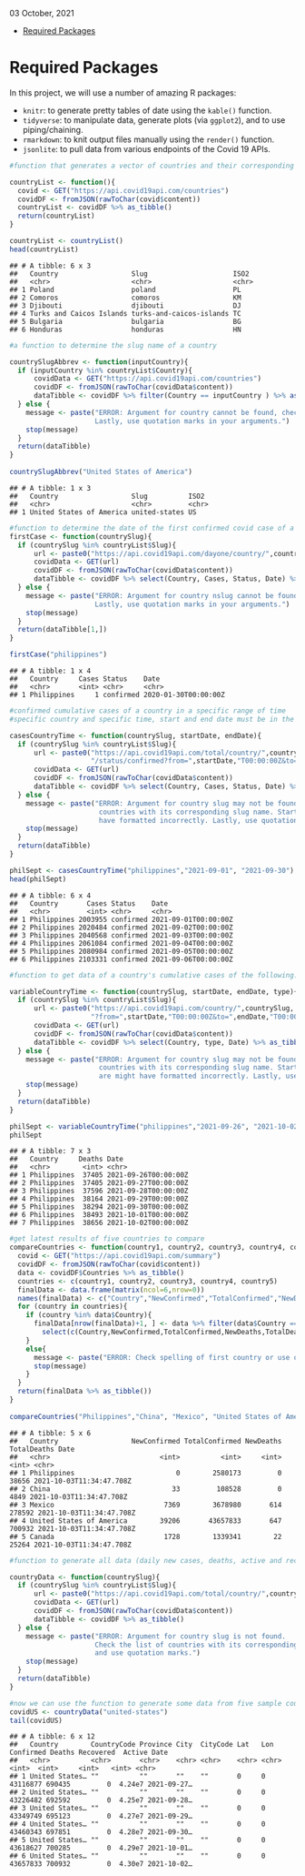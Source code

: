 03 October, 2021

-   [Required Packages](#required-packages)

# Required Packages

In this project, we will use a number of amazing R packages:

-   `knitr`: to generate pretty tables of date using the `kable()`
    function.  
-   `tidyverse`: to manipulate data, generate plots (via `ggplot2`), and
    to use piping/chaining.
-   `rmarkdown`: to knit output files manually using the `render()`
    function.  
-   `jsonlite`: to pull data from various endpoints of the Covid 19
    APIs.

``` r
#function that generates a vector of countries and their corresponding Slug name whose data are update daily.

countryList <- function(){
  covid <- GET("https://api.covid19api.com/countries")
  covidDF <- fromJSON(rawToChar(covid$content))
  countryList <- covidDF %>% as_tibble()
  return(countryList)
}

countryList <- countryList()
head(countryList)
```

    ## # A tibble: 6 x 3
    ##   Country                  Slug                     ISO2 
    ##   <chr>                    <chr>                    <chr>
    ## 1 Poland                   poland                   PL   
    ## 2 Comoros                  comoros                  KM   
    ## 3 Djibouti                 djibouti                 DJ   
    ## 4 Turks and Caicos Islands turks-and-caicos-islands TC   
    ## 5 Bulgaria                 bulgaria                 BG   
    ## 6 Honduras                 honduras                 HN

``` r
#a function to determine the slug name of a country

countrySlugAbbrev <- function(inputCountry){
  if (inputCountry %in% countryList$Country){
      covidData <- GET("https://api.covid19api.com/countries")
      covidDF <- fromJSON(rawToChar(covidData$content))
      dataTibble <- covidDF %>% filter(Country == inputCountry ) %>% as_tibble()
  } else {
    message <- paste("ERROR: Argument for country cannot be found, check spelling.
                     Lastly, use quotation marks in your arguments.")
    stop(message)
  }
  return(dataTibble)
}
  
countrySlugAbbrev("United States of America")
```

    ## # A tibble: 1 x 3
    ##   Country                  Slug          ISO2 
    ##   <chr>                    <chr>         <chr>
    ## 1 United States of America united-states US

``` r
#function to determine the date of the first confirmed covid case of a country
firstCase <- function(countrySlug){
  if (countrySlug %in% countryList$Slug){
      url <- paste0("https://api.covid19api.com/dayone/country/",countrySlug,"/status/confirmed")
      covidData <- GET(url)
      covidDF <- fromJSON(rawToChar(covidData$content))
      dataTibble <- covidDF %>% select(Country, Cases, Status, Date) %>% as_tibble()
  } else {
    message <- paste("ERROR: Argument for country nslug cannot be found, check spelling.
                     Lastly, use quotation marks in your arguments.")
    stop(message)
  }
  return(dataTibble[1,])
}

firstCase("philippines")
```

    ## # A tibble: 1 x 4
    ##   Country     Cases Status    Date                
    ##   <chr>       <int> <chr>     <chr>               
    ## 1 Philippines     1 confirmed 2020-01-30T00:00:00Z

``` r
#confirmed cumulative cases of a country in a specific range of time
#specific country and specific time, start and end date must be in the format yyyy-mm-dd

casesCountryTime <- function(countrySlug, startDate, endDate){
  if (countrySlug %in% countryList$Slug){
      url <- paste0("https://api.covid19api.com/total/country/",countrySlug,
                    "/status/confirmed?from=",startDate,"T00:00:00Z&to=",endDate,"T00:00:00Z")
      covidData <- GET(url)
      covidDF <- fromJSON(rawToChar(covidData$content))
      dataTibble <- covidDF %>% select(Country, Cases, Status, Date) %>% as_tibble()
  } else {
    message <- paste("ERROR: Argument for country slug may not be found, check the list of 
                      countries with its corresponding slug name. Start and end dates are might
                      have formatted incorrectly. Lastly, use quotation marks in your arguments.")
    stop(message)
  }
  return(dataTibble)
}

philSept <- casesCountryTime("philippines","2021-09-01", "2021-09-30")
head(philSept)
```

    ## # A tibble: 6 x 4
    ##   Country       Cases Status    Date                
    ##   <chr>         <int> <chr>     <chr>               
    ## 1 Philippines 2003955 confirmed 2021-09-01T00:00:00Z
    ## 2 Philippines 2020484 confirmed 2021-09-02T00:00:00Z
    ## 3 Philippines 2040568 confirmed 2021-09-03T00:00:00Z
    ## 4 Philippines 2061084 confirmed 2021-09-04T00:00:00Z
    ## 5 Philippines 2080984 confirmed 2021-09-05T00:00:00Z
    ## 6 Philippines 2103331 confirmed 2021-09-06T00:00:00Z

``` r
#function to get data of a country's cumulative cases of the following: Confirmed, Deaths, Recovered and Active.

variableCountryTime <- function(countrySlug, startDate, endDate, type){
  if (countrySlug %in% countryList$Slug){
      url <- paste0("https://api.covid19api.com/country/",countrySlug,
                    "?from=",startDate,"T00:00:00Z&to=",endDate,"T00:00:00Z")
      covidData <- GET(url)
      covidDF <- fromJSON(rawToChar(covidData$content))
      dataTibble <- covidDF %>% select(Country, type, Date) %>% as_tibble()
  } else {
    message <- paste("ERROR: Argument for country slug may not be found, check the list of 
                      countries with its corresponding slug name. Start and end dates 
                      are might have formatted incorrectly. Lastly, use quotation marks in your arguments.")
    stop(message)
  }
  return(dataTibble)
}

philSept <- variableCountryTime("philippines","2021-09-26", "2021-10-02", "Deaths")
philSept
```

    ## # A tibble: 7 x 3
    ##   Country     Deaths Date                
    ##   <chr>        <int> <chr>               
    ## 1 Philippines  37405 2021-09-26T00:00:00Z
    ## 2 Philippines  37405 2021-09-27T00:00:00Z
    ## 3 Philippines  37596 2021-09-28T00:00:00Z
    ## 4 Philippines  38164 2021-09-29T00:00:00Z
    ## 5 Philippines  38294 2021-09-30T00:00:00Z
    ## 6 Philippines  38493 2021-10-01T00:00:00Z
    ## 7 Philippines  38656 2021-10-02T00:00:00Z

``` r
#get latest results of five countries to compare
compareCountries <- function(country1, country2, country3, country4, country5){
  covid <- GET("https://api.covid19api.com/summary")
  covidDF <- fromJSON(rawToChar(covid$content))
  data <- covidDF$Countries %>% as_tibble()
  countries <- c(country1, country2, country3, country4, country5)
  finalData <- data.frame(matrix(ncol=6,nrow=0))
  names(finalData) <- c("Country","NewConfirmed","TotalConfirmed","NewDeaths","TotalDeaths","Date")
  for (country in countries){
    if (country %in% data$Country){
      finalData[nrow(finalData)+1, ] <- data %>% filter(data$Country == country) %>% 
        select(c(Country,NewConfirmed,TotalConfirmed,NewDeaths,TotalDeaths,Date))
    }
    else{
      message <- paste("ERROR: Check spelling of first country or use quotation marks.")
      stop(message)
    }
  }
  return(finalData %>% as_tibble())
}  
  
compareCountries("Philippines","China", "Mexico", "United States of America", "Canada")
```

    ## # A tibble: 5 x 6
    ##   Country                  NewConfirmed TotalConfirmed NewDeaths TotalDeaths Date                    
    ##   <chr>                           <int>          <int>     <int>       <int> <chr>                   
    ## 1 Philippines                         0        2580173         0       38656 2021-10-03T11:34:47.708Z
    ## 2 China                              33         108528         0        4849 2021-10-03T11:34:47.708Z
    ## 3 Mexico                           7369        3678980       614      278592 2021-10-03T11:34:47.708Z
    ## 4 United States of America        39206       43657833       647      700932 2021-10-03T11:34:47.708Z
    ## 5 Canada                           1728        1339341        22       25264 2021-10-03T11:34:47.708Z

``` r
#function to generate all data (daily new cases, deaths, active and recoveries) of a particular country since the start of the pandemic

countryData <- function(countrySlug){
  if (countrySlug %in% countryList$Slug){
      url <- paste0("https://api.covid19api.com/total/country/",countrySlug)
      covidData <- GET(url)
      covidDF <- fromJSON(rawToChar(covidData$content))
      dataTibble <- covidDF %>% as_tibble()
  } else {
    message <- paste("ERROR: Argument for country slug is not found.
                     Check the list of countries with its corresponding slug name
                     and use quotation marks.")
    stop(message)
  }
  return(dataTibble)
}

#now we can use the function to generate some data from five sample countries
covidUS <- countryData("united-states")
tail(covidUS)
```

    ## # A tibble: 6 x 12
    ##   Country        CountryCode Province City  CityCode Lat   Lon   Confirmed Deaths Recovered  Active Date       
    ##   <chr>          <chr>       <chr>    <chr> <chr>    <chr> <chr>     <int>  <int>     <int>   <int> <chr>      
    ## 1 United States… ""          ""       ""    ""       0     0      43116877 690435         0  4.24e7 2021-09-27…
    ## 2 United States… ""          ""       ""    ""       0     0      43226482 692592         0  4.25e7 2021-09-28…
    ## 3 United States… ""          ""       ""    ""       0     0      43349749 695123         0  4.27e7 2021-09-29…
    ## 4 United States… ""          ""       ""    ""       0     0      43460343 697851         0  4.28e7 2021-09-30…
    ## 5 United States… ""          ""       ""    ""       0     0      43618627 700285         0  4.29e7 2021-10-01…
    ## 6 United States… ""          ""       ""    ""       0     0      43657833 700932         0  4.30e7 2021-10-02…
